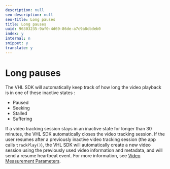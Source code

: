 ```yaml
---
description: null
seo-description: null
seo-title: Long pauses
title: Long pauses
uuid: 96303235-9af0-4d69-86de-a7c9a8cbdeb0
index: y
internal: n
snippet: y
translate: y
---
```


# Long pauses

The VHL SDK will automatically keep track of how long the video playback is in one of these inactive states :

* Paused
* Seeking
* Stalled
* Suffering

If a video tracking session stays in an inactive state for longer than 30 minutes, the VHL SDK automatically closes the video tracking session. If the user resumes after a previously inactive video tracking session (the app calls `trackPlay()`), the VHL SDK will automatically create a new video session using the previously used video information and metadata, and will send a resume heartbeat event. For more information, see [Video Measurement Parameters](https://marketing.adobe.com/resources/help/en_US/sc/appmeasurement/hbvideo/video_params.html). 
